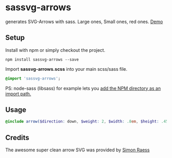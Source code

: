 # sassvg-arrows
generates SVG-Arrows with sass. Large ones, Small ones, red ones. [Demo](http://codepen.io/meodai/pen/GoyBJe?editors=010)

## Setup
Install with npm or simply checkout the project.
```shell
npm install sassvg-arrows --save
```
Import **sassvg-arrows.scss** into your main scss/sass file.

```sass
@import 'sassvg-arrows';
```

PS: node-sass (libsass) for example lets you [add the NPM directory as an import path.](https://github.com/sass/node-sass#user-content-importer--v200---experimental)

## Usage
```scss
@include arrow($direction: down, $weight: 2, $width: .8em, $height: .45em, $fill: red);
```

## Credits
The awesome super clean arrow SVG was provided by [Simon Raess](https://twitter.com/simonraess)
